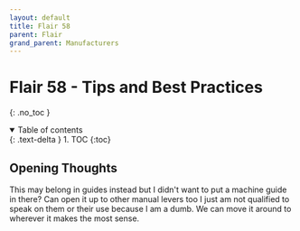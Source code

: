 ```yaml
---
layout: default
title: Flair 58
parent: Flair
grand_parent: Manufacturers
---
```


# Flair 58 - Tips and Best Practices
{: .no_toc }

<details open markdown="block">
  <summary>
    Table of contents
  </summary>
  {: .text-delta }
1. TOC
{:toc}
</details>

## Opening Thoughts

This may belong in guides instead but I didn't want to put a machine guide in there? Can open it up to other manual levers too I just am not qualified to speak on them or their use because I am a dumb. We can move it around to wherever it makes the most sense.

